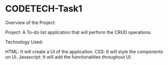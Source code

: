 # CODETECH-Task1

Overview of the Project: 

Project: A To-do list application that will perform the CRUD operations.

Technology Used:

HTML: It will create a UI of the application.
CSS: It will style the components on UI.
Javascript: It will add the functionalities throughout UI.


